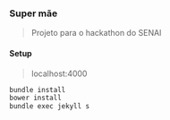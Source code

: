 ### Super mãe

> Projeto para o hackathon do SENAI

#### Setup

> localhost:4000

```sh
bundle install
bower install
bundle exec jekyll s
```
